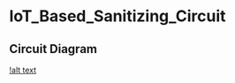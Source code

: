 # IoT_Based_Sanitizing_Circuit

## Circuit Diagram 

[!alt text](https://drive.google.com/file/d/1nkA6zyiz6wVgP0A5XJ5QkEuln0xR1EGc/view?usp=sharing)
